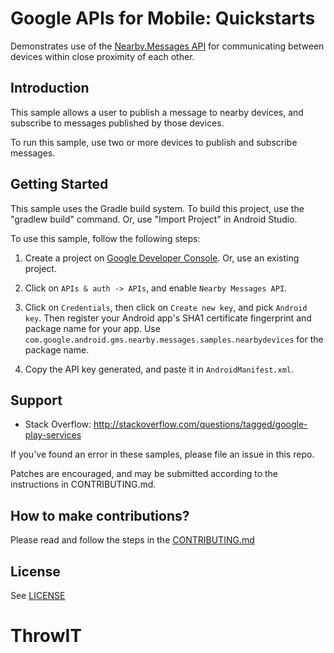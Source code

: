 # Google APIs for Mobile: Quickstarts

Demonstrates use of the
[Nearby.Messages API](https://developers.google.com/nearby/)
for communicating between
devices within close proximity of each other.

Introduction
------------

This sample allows a user to publish a message to nearby devices, and subscribe
to messages published by those devices.

To run this sample, use two or more devices to publish and subscribe messages.


Getting Started
---------------

This sample uses the Gradle build system. To build this project, use the
"gradlew build" command. Or, use "Import Project" in Android Studio.

To use this sample, follow the following steps:

1. Create a project on
[Google Developer Console](https://console.developers.google.com/). Or, use an
existing project.

1. Click on `APIs & auth -> APIs`, and enable `Nearby Messages API`.

1. Click on `Credentials`, then click on `Create new key`, and pick
`Android key`. Then register your Android app's SHA1 certificate
fingerprint and package name for your app. Use
`com.google.android.gms.nearby.messages.samples.nearbydevices`
for the package name.

1. Copy the API key generated, and paste it in `AndroidManifest.xml`.


Support
-------

- Stack Overflow: http://stackoverflow.com/questions/tagged/google-play-services

If you've found an error in these samples, please file an issue in this repo.

Patches are encouraged, and may be submitted according to the instructions in
CONTRIBUTING.md.


## How to make contributions?
Please read and follow the steps in the [CONTRIBUTING.md](CONTRIBUTING.md)

## License
See [LICENSE](LICENSE)
# ThrowIT
